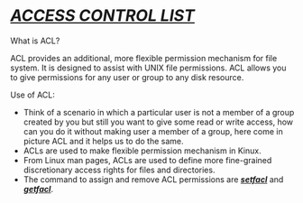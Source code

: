# <b><ins><i>ACCESS CONTROL LIST</i></ins></b>  
  
What is ACL?  
  
ACL provides an additional, more flexible permission mechanism for file system. It is designed to assist with UNIX file permissions. ACL allows you to give permissions for any user or group to any disk resource.  
  
  
Use of ACL:
* Think of a scenario in which a particular user is not a member of a group created by you but still you want to give some read or write access, how can you do it without making user a member of a group, here come in picture ACL and it helps us to do the same.  
* ACLs are used to make flexible permission mechanism in Kinux.
* From Linux man pages, ACLs are used to define more fine-grained discretionary access rights for files and directories.
* The command to assign and remove ACL permissions are <b><ins><i>setfacl</i></ins></b> and  <b><ins><i>getfacl</i></ins></b>.